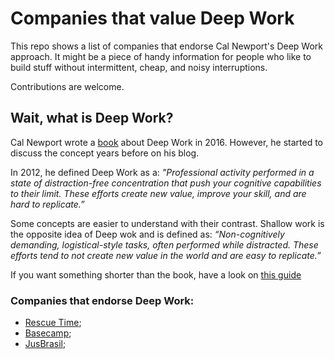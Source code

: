 # Companies that value Deep Work

This repo shows a list of companies that endorse Cal Newport's Deep Work approach. It might be a piece of handy information for people who like to build stuff without intermittent, cheap, and noisy interruptions.

Contributions are welcome.

## Wait, what is Deep Work?

Cal Newport wrote a [book](https://www.amazon.com/Deep-Work-Cal-Newport-audiobook/dp/B0189PVAWY/ref=sr_1_1?dchild=1&keywords=deep+work&qid=1600695114&sr=8-1) about Deep Work in 2016. However, he started to discuss the concept years before on his blog.

In 2012, he defined Deep Work as a: _"Professional activity performed in a state of distraction-free concentration that push your cognitive capabilities to their limit. These efforts create new value, improve your skill, and are hard to replicate.”_ 

Some concepts are easier to understand with their contrast. Shallow work is the opposite idea of Deep wok and is defined as: _“Non-cognitively demanding, logistical-style tasks, often performed while distracted. These efforts tend to not create new value in the world and are easy to replicate.”_


If you want something shorter than the book, have a look on [this guide](https://doist.com/blog/complete-guide-to-deep-work/)
 

### Companies that endorse Deep Work:

- [Rescue Time](https://www.rescuetime.com/);
- [Basecamp](https://basecamp.com/);
- [JusBrasil](https://www.jusbrasil.com.br/home);
